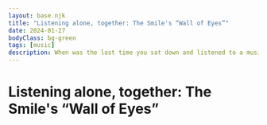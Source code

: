 ```yaml
---
layout: base.njk
title: "Listening alone, together: The Smile's “Wall of Eyes”"
date: 2024-01-27
bodyClass: bg-green
tags: [music]
description: When was the last time you sat down and listened to a music album previously unknown to you, front-to-back, without interruptions or distractions? And, when was the last time you did so with 300 strangers?
---
```


# Listening alone, together: The Smile's “Wall of Eyes”